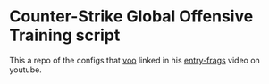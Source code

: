 # Counter-Strike Global Offensive Training script

This a repo of the configs that [voo](https://www.youtube.com/channel/UC2vjGuOTH-KcRCLSm5F3oUA) linked in his [entry-frags](https://www.youtube.com/watch?v=7Ap9QEaOP38) video on youtube.